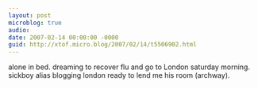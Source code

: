 ```yaml
---
layout: post
microblog: true
audio: 
date: 2007-02-14 00:00:00 -0000
guid: http://xtof.micro.blog/2007/02/14/t5506902.html
---
```

alone in bed. dreaming to recover flu and go to London saturday morning. sickboy alias blogging london ready to lend me his room (archway).
